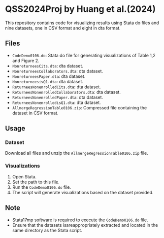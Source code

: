 # QSS2024Proj by Huang et al.(2024)

This repository contains code for visualizing results using Stata do files and nine datasets, one in CSV format and eight in dta format.

## Files
- `CodeDemo0106.do`: Stata do file for generating visualizations of Table 1,2 and Figure 2.
- `NonreturneesCits.dta`: dta dataset.
- `NonreturneesCollaborators.dta`: dta dataset.
- `NonreturneesPaper.dta`: dta dataset.
- `NonreturneesisQ1.dta`: dta dataset.
- `ReturneesNonenrolledCits.dta`: dta dataset.
- `ReturneesNonenrolledCollaborators.dta`: dta dataset.
- `ReturneesNonenrolledPaper.dta`: dta dataset.
- `ReturneesNonenrolledisQ1.dta`: dta dataset.
- `AllmergeRegressionTable0106.zip`: Compressed file containing the dataset in CSV format.

## Usage

### Dataset
Download all files and unzip the `AllmergeRegressionTable0106.zip` file.

### Visualizations
1. Open Stata.
2. Set the path to this file.
3. Run the `CodeDemo0106.do` file.
4. The script will generate visualizations based on the dataset provided.

## Note

- Stata17mp software is required to execute the `CodeDemo0106.do` file.
- Ensure that the datasets isareappropriately extracted and located in the same directory as the Stata script.

